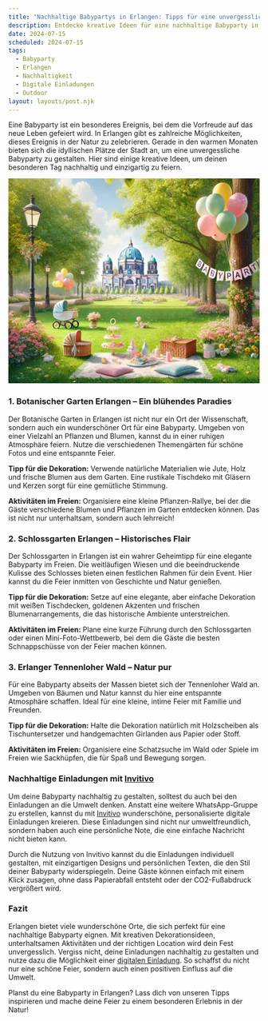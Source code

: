 ```yaml
---
title: "Nachhaltige Babypartys in Erlangen: Tipps für eine unvergessliche Feier im Grünen"
description: Entdecke kreative Ideen für eine nachhaltige Babyparty in Erlangen und erfahre, wie du mit digitalen Einladungen von invitivo.com eine persönliche Note hinzufügen kannst.
date: 2024-07-15
scheduled: 2024-07-15
tags:
  - Babyparty
  - Erlangen
  - Nachhaltigkeit
  - Digitale Einladungen
  - Outdoor
layout: layouts/post.njk
---
```


Eine Babyparty ist ein besonderes Ereignis, bei dem die Vorfreude auf das neue Leben gefeiert wird. In Erlangen gibt es zahlreiche Möglichkeiten, dieses Ereignis in der Natur zu zelebrieren. Gerade in den warmen Monaten bieten sich die idyllischen Plätze der Stadt an, um eine unvergessliche Babyparty zu gestalten. Hier sind einige kreative Ideen, um deinen besonderen Tag nachhaltig und einzigartig zu feiern.

![Babyparty im Park](/img/picnic-park.webp)

### 1. **Botanischer Garten Erlangen – Ein blühendes Paradies**

Der Botanische Garten in Erlangen ist nicht nur ein Ort der Wissenschaft, sondern auch ein wunderschöner Ort für eine Babyparty. Umgeben von einer Vielzahl an Pflanzen und Blumen, kannst du in einer ruhigen Atmosphäre feiern. Nutze die verschiedenen Themengärten für schöne Fotos und eine entspannte Feier.

**Tipp für die Dekoration:** Verwende natürliche Materialien wie Jute, Holz und frische Blumen aus dem Garten. Eine rustikale Tischdeko mit Gläsern und Kerzen sorgt für eine gemütliche Stimmung.

**Aktivitäten im Freien:** Organisiere eine kleine Pflanzen-Rallye, bei der die Gäste verschiedene Blumen und Pflanzen im Garten entdecken können. Das ist nicht nur unterhaltsam, sondern auch lehrreich!

### 2. **Schlossgarten Erlangen – Historisches Flair**

Der Schlossgarten in Erlangen ist ein wahrer Geheimtipp für eine elegante Babyparty im Freien. Die weitläufigen Wiesen und die beeindruckende Kulisse des Schlosses bieten einen festlichen Rahmen für dein Event. Hier kannst du die Feier inmitten von Geschichte und Natur genießen.

**Tipp für die Dekoration:** Setze auf eine elegante, aber einfache Dekoration mit weißen Tischdecken, goldenen Akzenten und frischen Blumenarrangements, die das historische Ambiente unterstreichen.

**Aktivitäten im Freien:** Plane eine kurze Führung durch den Schlossgarten oder einen Mini-Foto-Wettbewerb, bei dem die Gäste die besten Schnappschüsse von der Feier machen können.

### 3. **Erlanger Tennenloher Wald – Natur pur**

Für eine Babyparty abseits der Massen bietet sich der Tennenloher Wald an. Umgeben von Bäumen und Natur kannst du hier eine entspannte Atmosphäre schaffen. Ideal für eine kleine, intime Feier mit Familie und Freunden.

**Tipp für die Dekoration:** Halte die Dekoration natürlich mit Holzscheiben als Tischuntersetzer und handgemachten Girlanden aus Papier oder Stoff.

**Aktivitäten im Freien:** Organisiere eine Schatzsuche im Wald oder Spiele im Freien wie Sackhüpfen, die für Spaß und Bewegung sorgen.

### **Nachhaltige Einladungen mit [Invitivo](https://invitivo.com/create)**

Um deine Babyparty nachhaltig zu gestalten, solltest du auch bei den Einladungen an die Umwelt denken. Anstatt eine weitere WhatsApp-Gruppe zu erstellen, kannst du mit [Invitivo](https://invitivo.com/) wunderschöne, personalisierte digitale Einladungen kreieren. Diese Einladungen sind nicht nur umweltfreundlich, sondern haben auch eine persönliche Note, die eine einfache Nachricht nicht bieten kann.

Durch die Nutzung von Invitivo kannst du die Einladungen individuell gestalten, mit einzigartigen Designs und persönlichen Texten, die den Stil deiner Babyparty widerspiegeln. Deine Gäste können einfach mit einem Klick zusagen, ohne dass Papierabfall entsteht oder der CO2-Fußabdruck vergrößert wird.

### **Fazit**

Erlangen bietet viele wunderschöne Orte, die sich perfekt für eine nachhaltige Babyparty eignen. Mit kreativen Dekorationsideen, unterhaltsamen Aktivitäten und der richtigen Location wird dein Fest unvergesslich. Vergiss nicht, deine Einladungen nachhaltig zu gestalten und nutze dazu die Möglichkeit einer [digitalen Einladung](https://invitivo.com). So schaffst du nicht nur eine schöne Feier, sondern auch einen positiven Einfluss auf die Umwelt.

Planst du eine Babyparty in Erlangen? Lass dich von unseren Tipps inspirieren und mache deine Feier zu einem besonderen Erlebnis in der Natur!
